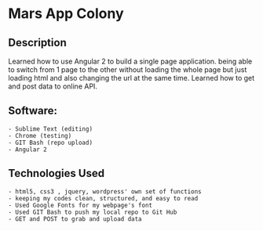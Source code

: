 # Mars App Colony

## Description
Learned how to use Angular 2 to build a single page application. being able to switch from 1 page to the other without loading the whole page but just loading html and also changing the url at the same time. Learned how to get and post data to online API.

## Software:

```
- Sublime Text (editing)
- Chrome (testing)
- GIT Bash (repo upload)
- Angular 2
```

## Technologies Used

```
- html5, css3 , jquery, wordpress' own set of functions
- keeping my codes clean, structured, and easy to read
- Used Google Fonts for my webpage's font
- Used GIT Bash to push my local repo to Git Hub
- GET and POST to grab and upload data
```
